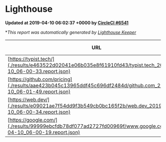 
# Lighthouse

**Updated at 2019-04-10 06:02:37 +0000 by [CircleCI #6541](https://circleci.com/gh/ItinerisLtd/lighthouse-keeper-example/6541)**

**This report was automatically generated by [Lighthouse Keeper](https://github.com/itinerisltd/lighthouse-keeper)*

| URL | Performance | Accessibility | Best Practices | SEO | PWA | Updated At |
| --- | --- | --- | --- | --- | --- | --- |
| [https://typist.tech/](./results/e463522d02041e06b035e8f61910fd43/typist.tech_2019-04-10_06-00-33.report.json) | 1 |  |  |  |  | 2019-04-10T06:00:33.295Z |
| [https://github.com/pricing](./results/aae423b045c13965ddf45c696df2484d/github.com_2019-04-10_06-01-49.report.json) | 0.87 | 0.89 | 0.93 | 0.9 | 0.58 | 2019-04-10T06:01:49.707Z |
| [https://web.dev/](./results/e09021ae7f54dd9f3b549cb0bc165f2b/web.dev_2019-04-10_06-00-34.report.json) | 0.94 | 0.93 | 1 | 0.96 | 1 | 2019-04-10T06:00:34.880Z |
| [https://google.com/](./results/99999ebcfdb78df077ad2727fd00969f/www.google.com_2019-04-10_06-00-19.report.json) | 0.94 | 0.71 | 0.93 | 0.82 | 0.58 | 2019-04-10T06:00:19.726Z |
